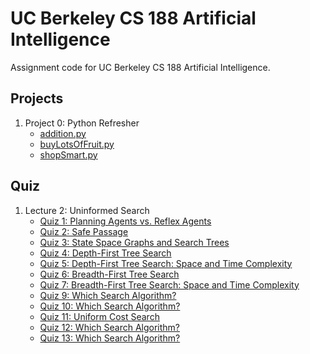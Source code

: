 # UC Berkeley CS 188 Artificial Intelligence
Assignment code for UC Berkeley CS 188 Artificial Intelligence.

## Projects
1. Project 0: Python Refresher
   * [addition.py](./Project0-PythonRefresher/addition.py)
   * [buyLotsOfFruit.py](./Project0-PythonRefresher/buyLotsOfFruit.py)
   * [shopSmart.py](./Project0-PythonRefresher/shopSmart.py)

## Quiz
1. Lecture 2: Uninformed Search
   * [Quiz 1: Planning Agents vs. Reflex Agents](./Quiz/Lecture2-UninformedSearch/Quiz01-PlanningAgentsVsReflexAgents.pdf)
   * [Quiz 2: Safe Passage](./Quiz/Lecture2-UninformedSearch/Quiz02-SafePassage.pdf)
   * [Quiz 3: State Space Graphs and Search Trees](./Quiz/Lecture2-UninformedSearch/Quiz03-StateSpaceGraphsAndSearchTrees.pdf)
   * [Quiz 4: Depth-First Tree Search](./Quiz/Lecture2-UninformedSearch/Quiz04-DepthFirstTreeSearch.pdf)
   * [Quiz 5: Depth-First Tree Search: Space and Time Complexity](./Quiz/Lecture2-UninformedSearch/Quiz05-DepthFirstTreeSearch-SpaceAndTimeComplexity.pdf)
   * [Quiz 6: Breadth-First Tree Search](./Quiz/Lecture2-UninformedSearch/Quiz06-BreadthFirstTreeSearch.pdf)
   * [Quiz 7: Breadth-First Tree Search: Space and Time Complexity](./Quiz/Lecture2-UninformedSearch/Quiz07-BreadthFirstTreeSearch-SpaceAndTimeComplexity.pdf)
   * [Quiz 9: Which Search Algorithm?](./Quiz/Lecture2-UninformedSearch/Quiz09-WhichSearchAlgorithm.pdf)
   * [Quiz 10: Which Search Algorithm?](./Quiz/Lecture2-UninformedSearch/Quiz10-WhichSearchAlgorithm.pdf)
   * [Quiz 11: Uniform Cost Search](./Quiz/Lecture2-UninformedSearch/Quiz11-UniformCostSearch.pdf)
   * [Quiz 12: Which Search Algorithm?](./Quiz/Lecture2-UninformedSearch/Quiz12-WhichSearchAlgorithm.pdf)
   * [Quiz 13: Which Search Algorithm?](./Quiz/Lecture2-UninformedSearch/Quiz13-WhichSearchAlgorithm.pdf)
